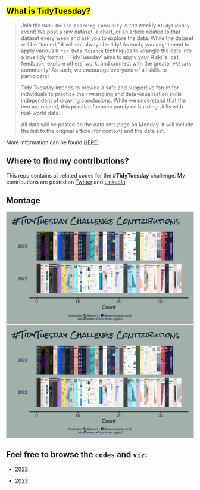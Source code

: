 
## <mark> What is TidyTuesday? </mark>

> Join the `R4DS Online Learning Community` in the weekly `#TidyTuesday` event! We post a raw dataset, a chart, or an article related to that dataset every week and ask you to explore the data. While the dataset will be “tamed,” it will not always be tidy! As such, you might need to apply various `R for Data Science` techniques to wrangle the data into a true tidy format. ' TidyTuesday' aims to apply your R skills, get feedback, explore others’ work, and connect with the greater `#RStats` community! As such, we encourage everyone of all skills to participate!
>
> Tidy Tuesday intends to provide a safe and supportive forum for individuals to practice their wrangling and data visualization skills independent of drawing conclusions. While we understand that the two are related, this practice focuses purely on building skills with real-world data.
>
> All data will be posted on the data sets page on Monday. It will include the link to the original article (for context) and the data set.
>

More information can be found [HERE!](https://github.com/rfordatascience/tidytuesday)


## Where to find my contributions?
This repo contains all related codes for the __#TidyTuesday__ challenge. My contributions are posted on [Twitter](https://twitter.com/sponce1) and [LinkedIn](https://www.linkedin.com/in/stevenponce/). 


## Montage
![Montage](https://github.com/poncest/tidytuesday/blob/main/Summary/image_plot.png "Mantage")
![](summary/image_plot.png)


## Feel free to browse the `codes` and `viz`:
* [2022](/2022/README.md)

* [2023](/2023/README.md)


